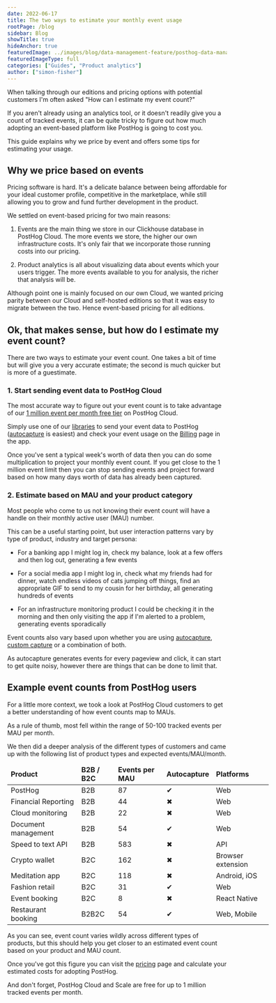 ```yaml
---
date: 2022-06-17
title: The two ways to estimate your monthly event usage
rootPage: /blog
sidebar: Blog
showTitle: true
hideAnchor: true
featuredImage: ../images/blog/data-management-feature/posthog-data-management.png
featuredImageType: full
categories: ["Guides", "Product analytics"]
author: ["simon-fisher"]
---
```


When talking through our editions and pricing options with potential customers I'm often asked "How can I estimate my event count?"

If you aren't already using an analytics tool, or it doesn't readily give you a count of tracked events, it can be quite tricky to figure out how much adopting an event-based platform like PostHog is going to cost you.

This guide explains why we price by event and offers some tips for estimating your usage.

## Why we price based on events

Pricing software is hard. It's a delicate balance between being affordable for your ideal customer profile, competitive in the marketplace, while still allowing you to grow and fund further development in the product.

We settled on event-based pricing for two main reasons:

1. Events are the main thing we store in our Clickhouse database in PostHog Cloud. The more events we store, the higher our own infrastructure costs.  It's only fair that we incorporate those running costs into our pricing.

2. Product analytics is all about visualizing data about events which your users trigger. The more events available to you for analysis, the richer that analysis will be.

Although point one is mainly focused on our own Cloud, we wanted pricing parity between our Cloud and self-hosted editions so that it was easy to migrate between the two. Hence event-based pricing for all editions.

## Ok, that makes sense, but how do I estimate my event count?

There are two ways to estimate your event count. One takes a bit of time but will give you a very accurate estimate; the second is much quicker but is more of a guestimate.

### 1. Start sending event data to PostHog Cloud

The most accurate way to figure out your event count is to take advantage of our [1 million event per month free tier](/pricing) on PostHog Cloud.

Simply use one of our [libraries](/docs/integrate#libraries) to send your event data to PostHog ([autocapture](/docs/integrate/ingest-live-data#autocapture) is easiest) and check your event usage on the [Billing](https://app.posthog.com/organization/billing) page in the app.

Once you've sent a typical week's worth of data then you can do some multiplication to project your monthly event count. If you get close to the 1 million event limit then you can stop sending events and project forward based on how many days worth of data has already been captured.

### 2. Estimate based on MAU and your product category

Most people who come to us not knowing their event count will have a handle on their monthly active user (MAU) number.  

This can be a useful starting point, but user interaction patterns vary by type of product, industry and target persona:

* For a banking app I might log in, check my balance, look at a few offers and then log out, generating a few events

* For a social media app I might log in, check what my friends had for dinner, watch endless videos of cats jumping off things, find an appropriate GIF to send to my cousin for her birthday, all generating hundreds of events

* For an infrastructure monitoring product I could be checking it in the morning and then only visiting the app if I'm alerted to a problem, generating events sporadically

Event counts also vary based upon whether you are using [autocapture](/docs/integrate/ingest-live-data#autocapture), [custom capture](/docs/integrate/ingest-live-data#capture-user-events) or a combination of both.  

As autocapture generates events for every pageview and click, it can start to get quite noisy, however there are things that can be done to limit that.

## Example event counts from PostHog users

For a little more context, we took a look at PostHog Cloud customers to get a better understanding of how event counts map to MAUs.

As a rule of thumb, most fell within the range of 50-100 tracked events per MAU per month. 

We then did a deeper analysis of the different types of customers and came up with the following list of product types and expected events/MAU/month.

<div className="overflow-x-auto -mx-5 px-5">
<table className="w-full mt-4" style="min-width: 600px;">
	<thead>
    	<tr>
            <td className="w-3/12"><strong>Product</td>
        	<td className="w-3/12 text-center"><strong>B2B / B2C</strong></td>
        	<td className="w-3/12 text-center"><strong>Events per MAU</strong></td>
        	<td className="w-3/12 text-center"><strong>Autocapture</strong></td>
        	<td className="w-3/12 text-center"><strong>Platforms</strong></td>
    	</tr>
	</thead>
		  <tr>
			<td>PostHog</td>
        	<td className="text-center">B2B</td>
        	<td className="text-center">87</td>
        	<td className="text-center"><span className="text-green text-lg">✔</span></td>
        	<td className="text-center">Web</td>
      </tr>
		  <tr>
			<td>Financial Reporting</td>
        	<td className="text-center">B2B</td>
        	<td className="text-center">44</td>
        	<td className="text-center"><span className="text-red text-lg">✖</span></td>        			
          <td className="text-center">Web</td>
    </tr>
		<tr>
			<td>Cloud monitoring</td>
        	<td className="text-center">B2B</td>
        	<td className="text-center">22</td>
        	<td className="text-center"><span className="text-red text-lg">✖</span></td>        			
          <td className="text-center">Web</td>
      </tr>
		  <tr>
			<td>Document management</td>
        	<td className="text-center">B2B</td>
        	<td className="text-center">54</td>
        	<td className="text-center"><span className="text-green text-lg">✔</span></td>       			
          <td className="text-center">Web</td>
      </tr>
		  <tr>
			<td>Speed to text API</td>
        	<td className="text-center">B2B</td>
        	<td className="text-center">583</td>
        	<td className="text-center"><span className="text-red text-lg">✖</span></td>        			
          <td className="text-center">API</td>
    </tr>
		<tr>
			<td>Crypto wallet</td>
        	<td className="text-center">B2C</td>
        	<td className="text-center">162</td>
        	<td className="text-center"><span className="text-red text-lg">✖</span></td>        			
          <td className="text-center">Browser extension</td>
      </tr>
		  <tr>
			<td>Meditation app</td>
        	<td className="text-center">B2C</td>
        	<td className="text-center">118</td>
        	<td className="text-center"><span className="text-red text-lg">✖</span></td>        			
          <td className="text-center">Android, iOS</td>
      </tr>
		  <tr>
			<td>Fashion retail</td>
        	<td className="text-center">B2C</td>
        	<td className="text-center">31</td>
        	<td className="text-center"><span className="text-green text-lg">✔</span></td>         			
          <td className="text-center">Web</td>
      </tr>
		  <tr>
			<td>Event booking</td>
        	<td className="text-center">B2C</td>
        	<td className="text-center">8</td>
        	<td className="text-center"><span className="text-red text-lg">✖</span></td>        			
          <td className="text-center">React Native</td>
    	</tr>
		  <tr>
			<td>Restaurant booking</td>
        	<td className="text-center">B2B2C</td>
        	<td className="text-center">54</td>
        	<td className="text-center"><span className="text-green text-lg">✔</span></td>        			
          <td className="text-center">Web, Mobile</td>
    	</tr>	
	</tbody>
</table>
</div>

As you can see, event count varies wildly across different types of products, but this should help you get closer to an estimated event count
based on your product and MAU count.

Once you've got this figure you can visit the [pricing](/pricing) page and calculate your estimated costs for adopting PostHog. 

And don't forget, PostHog Cloud and Scale are free for up to 1 million tracked events per month.

<ArrayCTA />
